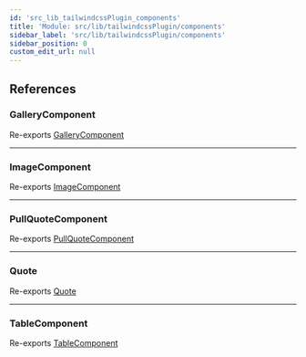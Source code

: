 ```yaml
---
id: 'src_lib_tailwindcssPlugin_components'
title: 'Module: src/lib/tailwindcssPlugin/components'
sidebar_label: 'src/lib/tailwindcssPlugin/components'
sidebar_position: 0
custom_edit_url: null
---
```


## References

### GalleryComponent

Re-exports
[GalleryComponent](src_lib_tailwindcssPlugin_components_Gallery.md#gallerycomponent)

---

### ImageComponent

Re-exports
[ImageComponent](src_lib_tailwindcssPlugin_components_Image.md#imagecomponent)

---

### PullQuoteComponent

Re-exports
[PullQuoteComponent](src_lib_tailwindcssPlugin_components_PullQuote.md#pullquotecomponent)

---

### Quote

Re-exports [Quote](src_lib_tailwindcssPlugin_components_Quote.md#quote)

---

### TableComponent

Re-exports
[TableComponent](src_lib_tailwindcssPlugin_components_Table.md#tablecomponent)
